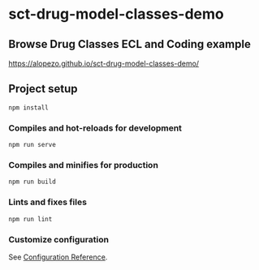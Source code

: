 # sct-drug-model-classes-demo

## Browse Drug Classes ECL and Coding example
https://alopezo.github.io/sct-drug-model-classes-demo/

## Project setup
```
npm install
```

### Compiles and hot-reloads for development
```
npm run serve
```

### Compiles and minifies for production
```
npm run build
```

### Lints and fixes files
```
npm run lint
```

### Customize configuration
See [Configuration Reference](https://cli.vuejs.org/config/).
